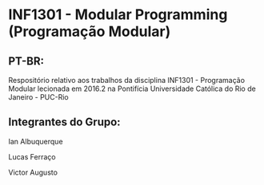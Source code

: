 # INF1301 - Modular Programming (Programação Modular)

## PT-BR:

Respositório relativo aos trabalhos da disciplina INF1301 - Programação Modular
lecionada em 2016.2 na Pontifícia Universidade Católica do Rio de Janeiro - PUC-Rio

## Integrantes do Grupo:

Ian Albuquerque

Lucas Ferraço

Victor Augusto